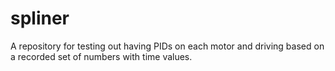 # spliner
A repository for testing out having PIDs on each motor and driving based on a recorded set of numbers with time values.
